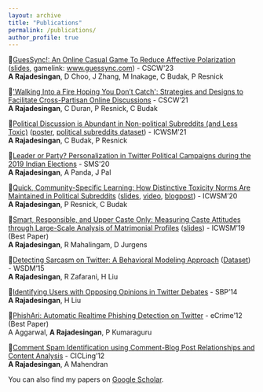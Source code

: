 ```yaml
---
layout: archive
title: "Publications"
permalink: /publications/
author_profile: true
---
```


:pushpin:[GuesSync!: An Online Casual Game To Reduce Affective Polarization](https://ashwin-r.github.io/files/CSCW_guessync_2023.pdf) ([slides](https://github.com/Ashwin-R/Ashwin-R.github.io/blob/master/files/CSCW_2023.pptx), gamelink: www.guessync.com) - CSCW'23<br/>
**A Rajadesingan**, D Choo, J Zhang, M Inakage, C Budak, P Resnick

:pushpin:['Walking Into a Fire Hoping You Don’t Catch': Strategies and
Designs to Facilitate Cross-Partisan Online Discussions](https://ashwin-r.github.io/files/cscw_2021_crosspartisan_strategies.pdf) - CSCW’21<br/>
**A Rajadesingan**, C Duran, P Resnick, C Budak

:pushpin:[Political Discussion is Abundant in Non-political Subreddits (and Less Toxic)](https://ashwin-r.github.io/files/icwsm_2021_political_in_nonpolitical___authorcopy.pdf) ([poster](https://drive.google.com/file/d/1lLod3Lb5cbvXhQIVEZDYB4k97bfTAsN1/view?usp=sharing), [political subreddits dataset](https://ashwin-r.github.io/files/subreddits_list.csv)) - ICWSM’21<br/>
**A Rajadesingan**, C Budak, P Resnick


:pushpin:[Leader or Party? Personalization in Twitter Political Campaigns during the 2019 Indian Elections](https://ashwin-r.github.io/files/sms_2020_personalization_final.pdf) - SMS'20<br/>
**A Rajadesingan**, A Panda, J Pal

:pushpin:[Quick, Community-Specific Learning: How Distinctive Toxicity Norms Are Maintained in Political Subreddits](https://ashwin-r.github.io/files/icwsm_2020_norms_final.pdf) ([slides](https://ashwin-r.github.io/files/norm_icwsm_slides.pptx), [video](https://www.youtube.com/watch?v=sHg7tLD7mu4), [blogpost](https://medium.com/@ashwinrajadesingan/quick-community-specific-learning-how-distinctive-toxicity-norms-are-maintained-in-political-d273e8a3ff84)) - ICWSM’20<br/>
**A Rajadesingan**, P Resnick, C Budak

:pushpin:[Smart, Responsible, and Upper Caste Only: Measuring Caste Attitudes through Large-Scale Analysis of Matrimonial Profiles](https://ashwin-r.github.io/files/camera_ready_icwsm.pdf) ([slides](https://ashwin-r.github.io/files/caste_icwsm_slides.pptx)) - ICWSM’19 (Best Paper)<br/>
**A Rajadesingan**, R Mahalingam, D Jurgens


:pushpin:[Detecting Sarcasm on Twitter: A Behavioral Modeling Approach](https://ashwin-r.github.io/files/SarcasmDetection.pdf) ([Dataset](http://bit.ly/SarcasmDetectionWSDM2015)) - WSDM’15<br/>
**A Rajadesingan**, R Zafarani, H Liu



:pushpin:[Identifying Users with Opposing Opinions in Twitter Debates](https://ashwin-r.github.io/files/1402.7143.pdf) - SBP’14<br/>
**A Rajadesingan**, H Liu

:pushpin:[PhishAri: Automatic Realtime Phishing Detection on Twitter](https://ashwin-r.github.io/files/phishari.pdf) - eCrime’12 (Best Paper)<br/>
A Aggarwal, **A Rajadesingan**, P Kumaraguru


:pushpin:[Comment Spam Identification using Comment-Blog Post Relationships and Content Analysis](https://ashwin-r.github.io/files/10.1007_978-3-642-28601-8_41.pdf) - CICLing’12<br/>
**A Rajadesingan**, A Mahendran


You can also find my papers on [Google Scholar](https://scholar.google.com/citations?user=GVOh8iUAAAAJ).

